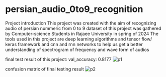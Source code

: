 # persian_audio_0to9_recognition

Project introduction
This project was created with the aim of recognizing  audio of persian nummeric from 0 to 9
dataset of this project was gathered by Computer-science Students in Rajaee University in spring of 2024
The tools used in this project are deep learning algorithms and tensor flow/ keras framework and cnn and rnn networks to help us get a better understanding of spectrogram of frequency and wave form of audios

final test result of this project:
val_accuracy: 0.8177
![p1](https://github.com/motahare-moghaddam/persian_audio_0to9_recognition/assets/174936236/e768c12a-d970-48c8-8d43-9442aeb08493)

confusion matrix of final testing result
![p2](https://github.com/motahare-moghaddam/persian_audio_0to9_recognition/assets/174936236/0cdb4e44-b60c-4b1f-815a-a9d2ab1b3d4d)




